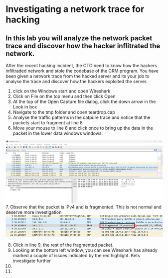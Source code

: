 # Investigating a network trace for hacking
## In this lab you will analyze the network packet trace and discover how the hacker inflitrated the network.

After the recent hacking incident, the CTO need to know how the hackers infiltraded network and stole the 
codebase of the CRM program. You have been given a network trace from the hacked server and its your job to analyse 
the trace and discover how the hackers exploited the server. 

1. click on the Windows start and open Wireshark
2. Click on File on the top menu and then click Open
3. At the top of the Open Capture file dialog, click the down arrow in the Look in box
4. Navigate to the tmp folder and open teardrop.cap 
5. Analyse the traffic patterns in the catpure trace and notice that the packets start to fragment at line 8 
6. Move your mouse to line 8 and click once to bring up the data in the packet in the lower data windows windows.

![](mainscreenLine8.png)
7. Observe that the packet is IPv4 and is fragmented. This is not normal and deserve more investigation
![](fragmentedpacket.jpg)

8. Click in line 9, the rest of the fragmented packet. 
9.  Looking at the bottom left window, you can see Wireshark has already marked a couple of issues indicated by the red highlight. Kets investigate further 
10.  
11. 
